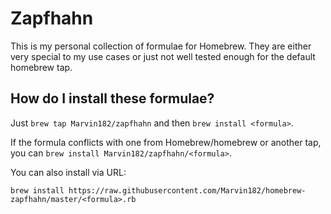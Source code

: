 Zapfhahn
=======

This is my personal collection of formulae for Homebrew. They are either very special to my use cases or just not well tested enough for the default homebrew tap.

How do I install these formulae?
--------------------------------

Just `brew tap Marvin182/zapfhahn` and then `brew install <formula>`.

If the formula conflicts with one from Homebrew/homebrew or another tap, you can `brew install Marvin182/zapfhahn/<formula>`.

You can also install via URL:

```
brew install https://raw.githubusercontent.com/Marvin182/homebrew-zapfhahn/master/<formula>.rb
```

